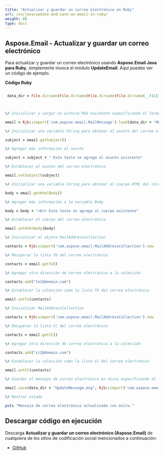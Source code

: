 ```yaml
---
title: "Actualizar y guardar un correo electrónico en Ruby"
url: /es/java/update-and-save-an-email-in-ruby/
weight: 80
type: docs
---
```


## **Aspose.Email - Actualizar y guardar un correo electrónico**
Para actualizar y guardar un correo electrónico usando **Aspose.Email Java para Ruby**, simplemente invoca el módulo **UpdateEmail**. Aquí puedes ver un código de ejemplo.

**Código Ruby**

``` ruby

 data_dir = File.dirname(File.dirname(File.dirname(File.dirname(__FILE__)))) + '/data/'



\# Inicializar y cargar un archivo MSG existente especificando el formato de mensaje

email = Rjb::import('com.aspose.email.MailMessage').load(data_dir + "Message.msg")

\# Inicializar una variable String para obtener el asunto del correo electrónico

subject = email.getSubject()

\# Agregar más información al asunto

subject = subject + " Este texto se agrega al asunto existente"

\# Establecer el asunto del correo electrónico

email.setSubject(subject)

\# Inicializar una variable String para obtener el cuerpo HTML del correo electrónico

body = email.getHtmlBody()

\# Agregar más información a la variable Body

body = body + "<br> Este texto se agrega al cuerpo existente"

\# Establecer el cuerpo del correo electrónico

email.setHtmlBody(body)

\# Inicializar el objeto MailAddressCollection

contacts = Rjb::import('com.aspose.email.MailAddressCollection').new

\# Recuperar la lista TO del correo electrónico

contacts = email.getTo()

\# Agregar otra dirección de correo electrónico a la colección

contacts.add("to1@domain.com")

\# Establecer la colección como la lista TO del correo electrónico

email.setTo(contacts)

\# Inicializar MailAddressCollection

contacts = Rjb::import('com.aspose.email.MailAddressCollection').new

\# Recuperar la lista CC del correo electrónico

contacts = email.getCC()

\# Agregar otra dirección de correo electrónico a la colección

contacts.add("cc2@domain.com")

\# Establecer la colección como la lista CC del correo electrónico

email.setCC(contacts)

\# Guardar el mensaje de correo electrónico en disco especificando el formato de mensaje

email.save(data_dir + "UpdateMessage.msg", Rjb::import('com.aspose.email.MailMessageSaveType').getOutlookMessageFormat())

\# Mostrar estado

puts "Mensaje de correo electrónico actualizado con éxito."

```
## **Descargar código en ejecución**
Descarga **Actualizar y guardar un correo electrónico (Aspose.Email)** de cualquiera de los sitios de codificación social mencionados a continuación:

- [GitHub](https://github.com/aspose-email/Aspose.Email-for-Java/blob/master/Plugins/Aspose_Email_Java_for_Ruby/lib/asposeemailjava/Email/updateemail.rb)